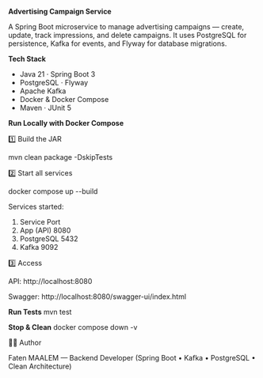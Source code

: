 **Advertising Campaign Service**

A Spring Boot microservice to manage advertising campaigns — create, update, track impressions, and delete campaigns.
It uses PostgreSQL for persistence, Kafka for events, and Flyway for database migrations.

**Tech Stack**

- Java 21 · Spring Boot 3
- PostgreSQL · Flyway
- Apache Kafka
- Docker & Docker Compose
- Maven · JUnit 5

**Run Locally with Docker Compose**

1️⃣ Build the JAR

mvn clean package -DskipTests

2️⃣ Start all services

docker compose up --build


Services started:

1. Service	Port
2. App (API)	8080
3. PostgreSQL	5432
4. Kafka	9092

3️⃣ Access

API: http://localhost:8080

Swagger: http://localhost:8080/swagger-ui/index.html

**Run Tests**
mvn test

**Stop & Clean**
docker compose down -v

👩‍💻 Author

Faten MAALEM — Backend Developer
(Spring Boot • Kafka • PostgreSQL • Clean Architecture)
